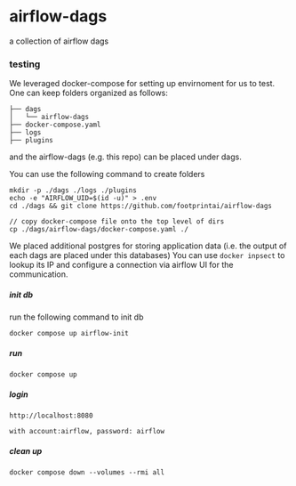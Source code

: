 # airflow-dags
a collection of airflow dags


### testing ###

We leveraged docker-compose for setting up envirnoment for us to test. One can keep folders organized as follows:
```
├── dags
│   └── airflow-dags
├── docker-compose.yaml
├── logs
├── plugins
```
and the airflow-dags (e.g. this repo) can be placed under dags.

You can use the following command to create folders
```
mkdir -p ./dags ./logs ./plugins
echo -e "AIRFLOW_UID=$(id -u)" > .env
cd ./dags && git clone https://github.com/footprintai/airflow-dags

// copy docker-compose file onto the top level of dirs
cp ./dags/airflow-dags/docker-compose.yaml ./
```

We placed additional postgres for storing application data (i.e. the output of each dags are placed under this databases)
You can use `docker inpsect` to lookup its IP and configure a connection via airflow UI for the communication.

##### init db #####

run the following command to init db

```
docker compose up airflow-init
```

##### run #####
```
docker compose up
```

##### login #####

```
http://localhost:8080

with account:airflow, password: airflow

```

##### clean up ######

```
docker compose down --volumes --rmi all
```
